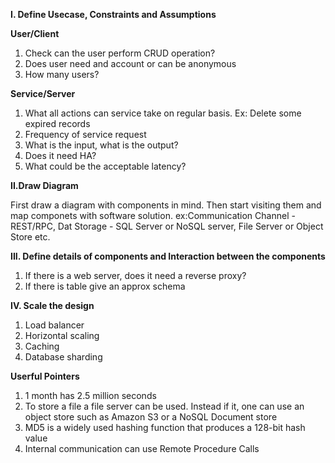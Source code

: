 **I. Define Usecase, Constraints and Assumptions**

**User/Client**

1. Check can the user perform CRUD operation?
2. Does user need and account or can be anonymous
3. How many users? 

**Service/Server**

1. What all actions can service take on regular basis. Ex: Delete some expired records
2. Frequency of service request
3. What is the input, what is the output?
4. Does it need HA?
5. What could be the acceptable latency?

**II.Draw Diagram**

First draw a diagram with components in mind. Then start visiting them and map componets with software solution.
ex:Communication Channel - REST/RPC, Dat Storage - SQL Server or NoSQL server, File Server or Object Store etc. 

**III. Define details of components and Interaction between the components**

1. If there is a web server, does it need a reverse proxy?
2. If there is table give an approx schema

**IV. Scale the design**
1. Load balancer
2. Horizontal scaling
3. Caching
4. Database sharding

**Userful Pointers**
1. 1 month has 2.5 million seconds
2. To store a file a file server can be used. Instead if it, one can use an object store such as Amazon S3 or a NoSQL Document store
3. MD5 is a widely used hashing function that produces a 128-bit hash value
4. Internal communication can use Remote Procedure Calls

